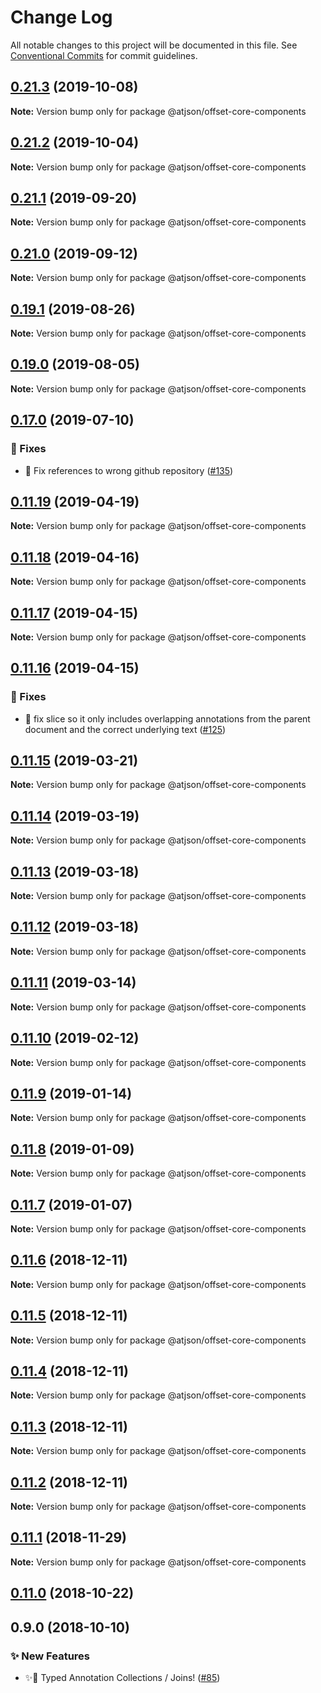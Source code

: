 # Change Log

All notable changes to this project will be documented in this file.
See [Conventional Commits](https://conventionalcommits.org) for commit guidelines.

## [0.21.3](https://github.com/CondeNast-Copilot/atjson/compare/@atjson/offset-core-components@0.21.2...@atjson/offset-core-components@0.21.3) (2019-10-08)

**Note:** Version bump only for package @atjson/offset-core-components

## [0.21.2](https://github.com/CondeNast-Copilot/atjson/compare/@atjson/offset-core-components@0.21.1...@atjson/offset-core-components@0.21.2) (2019-10-04)

**Note:** Version bump only for package @atjson/offset-core-components

## [0.21.1](https://github.com/CondeNast/atjson/compare/@atjson/offset-core-components@0.21.0...@atjson/offset-core-components@0.21.1) (2019-09-20)

**Note:** Version bump only for package @atjson/offset-core-components

## [0.21.0](https://github.com/CondeNast/atjson/compare/@atjson/offset-core-components@0.19.1...@atjson/offset-core-components@0.21.0) (2019-09-12)

**Note:** Version bump only for package @atjson/offset-core-components

## [0.19.1](https://github.com/CondeNast-Copilot/atjson/compare/@atjson/offset-core-components@0.19.0...@atjson/offset-core-components@0.19.1) (2019-08-26)

**Note:** Version bump only for package @atjson/offset-core-components

## [0.19.0](https://github.com/CondeNast-Copilot/atjson/compare/@atjson/offset-core-components@0.17.0...@atjson/offset-core-components@0.19.0) (2019-08-05)

**Note:** Version bump only for package @atjson/offset-core-components

## [0.17.0](https://github.com/CondeNast-Copilot/atjson/compare/@atjson/offset-core-components@0.11.19...@atjson/offset-core-components@0.17.0) (2019-07-10)

### 🐛 Fixes

- 🐞 Fix references to wrong github repository ([#135](https://github.com/CondeNast-Copilot/atjson/issues/135))

## [0.11.19](https://github.com/CondeNast/atjson/compare/@atjson/offset-core-components@0.11.18...@atjson/offset-core-components@0.11.19) (2019-04-19)

**Note:** Version bump only for package @atjson/offset-core-components

## [0.11.18](https://github.com/CondeNast/atjson/compare/@atjson/offset-core-components@0.11.17...@atjson/offset-core-components@0.11.18) (2019-04-16)

**Note:** Version bump only for package @atjson/offset-core-components

## [0.11.17](https://github.com/CondeNast/atjson/compare/@atjson/offset-core-components@0.11.16...@atjson/offset-core-components@0.11.17) (2019-04-15)

**Note:** Version bump only for package @atjson/offset-core-components

## [0.11.16](https://github.com/CondeNast/atjson/compare/@atjson/offset-core-components@0.11.15...@atjson/offset-core-components@0.11.16) (2019-04-15)

### 🐛 Fixes

- 🐝 fix slice so it only includes overlapping annotations from the parent document and the correct underlying text ([#125](https://github.com/CondeNast/atjson/issues/125))

## [0.11.15](https://github.com/CondeNast/atjson/compare/@atjson/offset-core-components@0.11.14...@atjson/offset-core-components@0.11.15) (2019-03-21)

**Note:** Version bump only for package @atjson/offset-core-components

## [0.11.14](https://github.com/CondeNast/atjson/compare/@atjson/offset-core-components@0.11.13...@atjson/offset-core-components@0.11.14) (2019-03-19)

**Note:** Version bump only for package @atjson/offset-core-components

## [0.11.13](https://github.com/CondeNast/atjson/compare/@atjson/offset-core-components@0.11.12...@atjson/offset-core-components@0.11.13) (2019-03-18)

**Note:** Version bump only for package @atjson/offset-core-components

## [0.11.12](https://github.com/CondeNast/atjson/compare/@atjson/offset-core-components@0.11.11...@atjson/offset-core-components@0.11.12) (2019-03-18)

**Note:** Version bump only for package @atjson/offset-core-components

## [0.11.11](https://github.com/CondeNast/atjson/compare/@atjson/offset-core-components@0.11.10...@atjson/offset-core-components@0.11.11) (2019-03-14)

**Note:** Version bump only for package @atjson/offset-core-components

## [0.11.10](https://github.com/CondeNast/atjson/compare/@atjson/offset-core-components@0.11.9...@atjson/offset-core-components@0.11.10) (2019-02-12)

**Note:** Version bump only for package @atjson/offset-core-components

## [0.11.9](https://github.com/CondeNast/atjson/compare/@atjson/offset-core-components@0.11.8...@atjson/offset-core-components@0.11.9) (2019-01-14)

**Note:** Version bump only for package @atjson/offset-core-components

## [0.11.8](https://github.com/CondeNast/atjson/compare/@atjson/offset-core-components@0.11.7...@atjson/offset-core-components@0.11.8) (2019-01-09)

**Note:** Version bump only for package @atjson/offset-core-components

## [0.11.7](https://github.com/CondeNast/atjson/compare/@atjson/offset-core-components@0.11.6...@atjson/offset-core-components@0.11.7) (2019-01-07)

**Note:** Version bump only for package @atjson/offset-core-components

## [0.11.6](https://github.com/CondeNast/atjson/compare/@atjson/offset-core-components@0.11.5...@atjson/offset-core-components@0.11.6) (2018-12-11)

**Note:** Version bump only for package @atjson/offset-core-components

## [0.11.5](https://github.com/CondeNast/atjson/compare/@atjson/offset-core-components@0.11.4...@atjson/offset-core-components@0.11.5) (2018-12-11)

**Note:** Version bump only for package @atjson/offset-core-components

## [0.11.4](https://github.com/CondeNast/atjson/compare/@atjson/offset-core-components@0.11.3...@atjson/offset-core-components@0.11.4) (2018-12-11)

**Note:** Version bump only for package @atjson/offset-core-components

## [0.11.3](https://github.com/CondeNast/atjson/compare/@atjson/offset-core-components@0.11.2...@atjson/offset-core-components@0.11.3) (2018-12-11)

**Note:** Version bump only for package @atjson/offset-core-components

## [0.11.2](https://github.com/CondeNast/atjson/compare/@atjson/offset-core-components@0.11.1...@atjson/offset-core-components@0.11.2) (2018-12-11)

**Note:** Version bump only for package @atjson/offset-core-components

## [0.11.1](https://github.com/CondeNast/atjson/compare/@atjson/offset-core-components@0.11.0...@atjson/offset-core-components@0.11.1) (2018-11-29)

**Note:** Version bump only for package @atjson/offset-core-components

## [0.11.0](https://github.com/CondeNast/atjson/compare/@atjson/offset-core-components@0.9.0...@atjson/offset-core-components@0.11.0) (2018-10-22)

## 0.9.0 (2018-10-10)

### ✨ New Features

- ✨🤠 Typed Annotation Collections / Joins! ([#85](https://github.com/CondeNast/atjson/issues/85))

